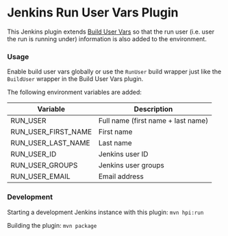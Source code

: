 # Jenkins Run User Vars Plugin

This Jenkins plugin extends [Build User Vars](https://plugins.jenkins.io/build-user-vars-plugin/) so that the run user (i.e. user the run is running under) information is also added to the environment.

### Usage

Enable build user vars globally or use the `RunUser` build wrapper just like the `BuildUser` wrapper in the Build User Vars plugin.

The following environment variables are added:

| Variable | Description |
|----------|-------------|
| RUN_USER | Full name (first name + last name) |
| RUN_USER_FIRST_NAME | First name |
| RUN_USER_LAST_NAME | Last name |
| RUN_USER_ID | Jenkins user ID |
| RUN_USER_GROUPS | Jenkins user groups |
| RUN_USER_EMAIL | Email address |

### Development

Starting a development Jenkins instance with this plugin: `mvn hpi:run`

Building the plugin: `mvn package`
